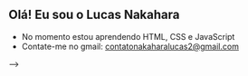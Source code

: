 ## Olá! Eu sou o Lucas Nakahara


- No momento estou aprendendo HTML, CSS e JavaScript
- Contate-me no gmail: contatonakaharalucas2@gmail.com






-->

